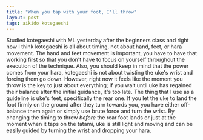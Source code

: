 ```yaml
---
title: "When you tap with your foot, I'll throw"
layout: post
tags: aikido kotegaeshi
---
```

Studied <span class="aikido-term">kotegaeshi</span> with ML yesterday after the beginners class and right now I think <span class="aikido-term">kotegaeshi</span> is all about timing, not about hand, feet, or <span class="aikido-term">hara</span> movement.
The hand and feet movement is important, you have to have that working first so that you don't have to focus on yourself throughout the execution of the technique. Also, you should keep in mind that the power comes from your <span class="aikido-term">hara</span>, <span lang="ja">kotegaeshi</span> is not about twisting the <span class="aikido-term">uke</span>'s wrist and forcing them go down. However, right now it feels like the moment you throw is the key to just about everything; if you wait until <span class="aikido-term">uke</span> has regained their balance after the initial guidance, it's too late. The thing that I use as a guideline is <span lang="ja">uke</span>'s feet, specifically the rear one. If you let the <span class="aikido-term">uke</span> to land the foot firmly on the ground after they turn towards you, you have either off-balance them again or simply use brute force and turn the wrist. By changing the timing to throw <em>before</em> the rear foot lands or just at the moment when it taps on the <span lang="ja">tatami</span>, <span class="aikido-term">uke</span> is still light and moving and can be easily guided by turning the wrist and dropping your <span class="aikido-term">hara</span>.


